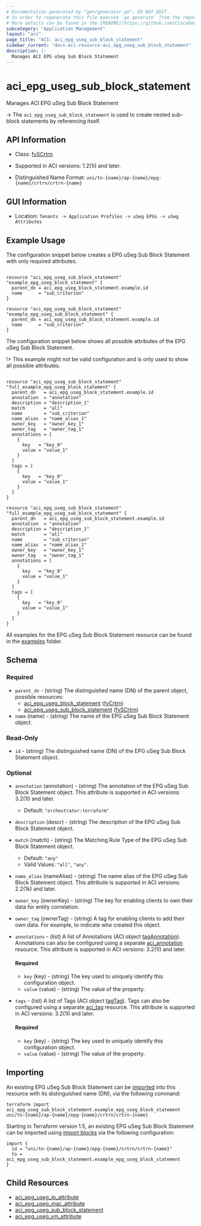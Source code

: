 ```yaml
---
# Documentation generated by "gen/generator.go"; DO NOT EDIT.
# In order to regenerate this file execute `go generate` from the repository root.
# More details can be found in the [README](https://github.com/CiscoDevNet/terraform-provider-aci/blob/master/README.md).
subcategory: "Application Management"
layout: "aci"
page_title: "ACI: aci_epg_useg_sub_block_statement"
sidebar_current: "docs-aci-resource-aci_epg_useg_sub_block_statement"
description: |-
  Manages ACI EPG uSeg Sub Block Statement
---
```


# aci_epg_useg_sub_block_statement #

Manages ACI EPG uSeg Sub Block Statement

  -> The `aci_epg_useg_sub_block_statement` is used to create nested sub-block statements by referencing itself.


## API Information ##

* Class: [fvSCrtrn](https://pubhub.devnetcloud.com/media/model-doc-latest/docs/app/index.html#/objects/fvSCrtrn/overview)

* Supported in ACI versions: 1.2(1i) and later.

* Distinguished Name Format: `uni/tn-{name}/ap-{name}/epg-{name}/crtrn/crtrn-{name}`

## GUI Information ##

* Location: `Tenants -> Application Profiles -> uSeg EPGs -> uSeg Attributes`

## Example Usage ##

The configuration snippet below creates a EPG uSeg Sub Block Statement with only required attributes.

```hcl

resource "aci_epg_useg_sub_block_statement" "example_epg_useg_block_statement" {
  parent_dn = aci_epg_useg_block_statement.example.id
  name      = "sub_criterion"
}

resource "aci_epg_useg_sub_block_statement" "example_epg_useg_sub_block_statement" {
  parent_dn = aci_epg_useg_sub_block_statement.example.id
  name      = "sub_criterion"
}

```
The configuration snippet below shows all possible attributes of the EPG uSeg Sub Block Statement.

!> This example might not be valid configuration and is only used to show all possible attributes.

```hcl

resource "aci_epg_useg_sub_block_statement" "full_example_epg_useg_block_statement" {
  parent_dn   = aci_epg_useg_block_statement.example.id
  annotation  = "annotation"
  description = "description_1"
  match       = "all"
  name        = "sub_criterion"
  name_alias  = "name_alias_1"
  owner_key   = "owner_key_1"
  owner_tag   = "owner_tag_1"
  annotations = [
    {
      key   = "key_0"
      value = "value_1"
    }
  ]
  tags = [
    {
      key   = "key_0"
      value = "value_1"
    }
  ]
}

resource "aci_epg_useg_sub_block_statement" "full_example_epg_useg_sub_block_statement" {
  parent_dn   = aci_epg_useg_sub_block_statement.example.id
  annotation  = "annotation"
  description = "description_1"
  match       = "all"
  name        = "sub_criterion"
  name_alias  = "name_alias_1"
  owner_key   = "owner_key_1"
  owner_tag   = "owner_tag_1"
  annotations = [
    {
      key   = "key_0"
      value = "value_1"
    }
  ]
  tags = [
    {
      key   = "key_0"
      value = "value_1"
    }
  ]
}

```

All examples for the EPG uSeg Sub Block Statement resource can be found in the [examples](https://github.com/CiscoDevNet/terraform-provider-aci/tree/master/examples/resources/aci_epg_useg_sub_block_statement) folder.

## Schema ##

### Required ###

* `parent_dn` - (string) The distinguished name (DN) of the parent object, possible resources:
  - [aci_epg_useg_block_statement](https://registry.terraform.io/providers/CiscoDevNet/aci/latest/docs/resources/epg_useg_block_statement) ([fvCrtrn](https://pubhub.devnetcloud.com/media/model-doc-latest/docs/app/index.html#/objects/fvCrtrn/overview))
  - [aci_epg_useg_sub_block_statement](https://registry.terraform.io/providers/CiscoDevNet/aci/latest/docs/resources/epg_useg_sub_block_statement) ([fvSCrtrn](https://pubhub.devnetcloud.com/media/model-doc-latest/docs/app/index.html#/objects/fvSCrtrn/overview))
* `name` (name) - (string) The name of the EPG uSeg Sub Block Statement object.

### Read-Only ###

* `id` - (string) The distinguished name (DN) of the EPG uSeg Sub Block Statement object.

### Optional ###

* `annotation` (annotation) - (string) The annotation of the EPG uSeg Sub Block Statement object. This attribute is supported in ACI versions: 3.2(1l) and later.
  - Default: `"orchestrator:terraform"`
* `description` (descr) - (string) The description of the EPG uSeg Sub Block Statement object.
* `match` (match) - (string) The Matching Rule Type of the EPG uSeg Sub Block Statement object.
  - Default: `"any"`
  - Valid Values: `"all"`, `"any"`.
* `name_alias` (nameAlias) - (string) The name alias of the EPG uSeg Sub Block Statement object. This attribute is supported in ACI versions: 2.2(1k) and later.
* `owner_key` (ownerKey) - (string) The key for enabling clients to own their data for entity correlation.
* `owner_tag` (ownerTag) - (string) A tag for enabling clients to add their own data. For example, to indicate who created this object.
* `annotations` - (list) A list of Annotations (ACI object [tagAnnotation](https://pubhub.devnetcloud.com/media/model-doc-latest/docs/app/index.html#/objects/tagAnnotation/overview)). Annotations can also be configured using a separate [aci_annotation](https://registry.terraform.io/providers/CiscoDevNet/aci/latest/docs/resources/annotation) resource. This attribute is supported in ACI versions: 3.2(1l) and later.
  #### Required ####
  
    * `key` (key) - (string) The key used to uniquely identify this configuration object.
    * `value` (value) - (string) The value of the property.
* `tags` - (list) A list of Tags (ACI object [tagTag](https://pubhub.devnetcloud.com/media/model-doc-latest/docs/app/index.html#/objects/tagTag/overview)). Tags can also be configured using a separate [aci_tag](https://registry.terraform.io/providers/CiscoDevNet/aci/latest/docs/resources/tag) resource. This attribute is supported in ACI versions: 3.2(1l) and later.
  #### Required ####
  
    * `key` (key) - (string) The key used to uniquely identify this configuration object.
    * `value` (value) - (string) The value of the property.

## Importing

An existing EPG uSeg Sub Block Statement can be [imported](https://www.terraform.io/docs/import/index.html) into this resource with its distinguished name (DN), via the following command:

```
terraform import aci_epg_useg_sub_block_statement.example_epg_useg_block_statement uni/tn-{name}/ap-{name}/epg-{name}/crtrn/crtrn-{name}
```

Starting in Terraform version 1.5, an existing EPG uSeg Sub Block Statement can be imported
using [import blocks](https://developer.hashicorp.com/terraform/language/import) via the following configuration:

```
import {
  id = "uni/tn-{name}/ap-{name}/epg-{name}/crtrn/crtrn-{name}"
  to = aci_epg_useg_sub_block_statement.example_epg_useg_block_statement
}
```

## Child Resources
  
  - [aci_epg_useg_ip_attribute](https://registry.terraform.io/providers/CiscoDevNet/aci/latest/docs/resources/epg_useg_ip_attribute)
  - [aci_epg_useg_mac_attribute](https://registry.terraform.io/providers/CiscoDevNet/aci/latest/docs/resources/epg_useg_mac_attribute)
  - [aci_epg_useg_sub_block_statement](https://registry.terraform.io/providers/CiscoDevNet/aci/latest/docs/resources/epg_useg_sub_block_statement)
  - [aci_epg_useg_vm_attribute](https://registry.terraform.io/providers/CiscoDevNet/aci/latest/docs/resources/epg_useg_vm_attribute)